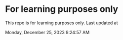 # For learning purposes only
This repo is for learning purposes only.
Last updated at

Monday, December 25, 2023 9:24:57 AM

